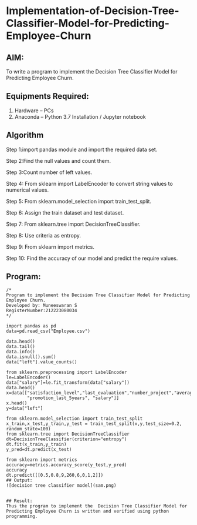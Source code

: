# Implementation-of-Decision-Tree-Classifier-Model-for-Predicting-Employee-Churn

## AIM:
To write a program to implement the Decision Tree Classifier Model for Predicting Employee Churn.

## Equipments Required:
1. Hardware – PCs
2. Anaconda – Python 3.7 Installation / Jupyter notebook

## Algorithm
Step 1:import pandas module and import the required data set.

Step 2:Find the null values and count them.

Step 3:Count number of left values.

Step 4: From sklearn import LabelEncoder to convert string values to numerical values.

Step 5: From sklearn.model_selection import train_test_split.

Step 6: Assign the train dataset and test dataset.

Step 7: From sklearn.tree import DecisionTreeClassifier.

Step 8: Use criteria as entropy.

Step 9: From sklearn import metrics.

Step 10: Find the accuracy of our model and predict the require values. 

## Program:
```
/*
Program to implement the Decision Tree Classifier Model for Predicting Employee Churn.
Developed by: Muneeswaran S
RegisterNumber:212223080034  
*/

import pandas as pd
data=pd.read_csv("Employee.csv")

data.head()
data.tail()
data.info()
data.isnull().sum()
data["left"].value_counts()

from sklearn.preprocessing import LabelEncoder
le=LabelEncoder()
data["salary"]=le.fit_transform(data["salary"])
data.head()
x=data[["satisfaction_level","last_evaluation","number_project","average_montly_hours","time_spend_company","Work_accident",
        "promotion_last_5years", "salary"]]
x.head()
y=data["left"]

from sklearn.model_selection import train_test_split
x_train,x_test,y_train,y_test = train_test_split(x,y,test_size=0.2, random_state=100)
from sklearn.tree import DecisionTreeClassifier
dt=DecisionTreeClassifier(criterion="entropy")
dt.fit(x_train,y_train)
y_pred=dt.predict(x_test)

from sklearn import metrics
accuracy=metrics.accuracy_score(y_test,y_pred)
accuracy
dt.predict([[0.5,0.8,9,260,6,0,1,2]])
## Output:
![decision tree classifier model](sam.png)


## Result:
Thus the program to implement the  Decision Tree Classifier Model for Predicting Employee Churn is written and verified using python programming.
